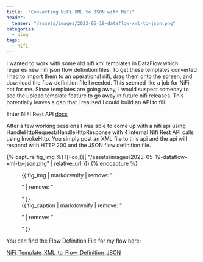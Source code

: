 ```yaml
---
title:  "Converting NiFi XML to JSON with NiFi"
header:
  teaser: "/assets/images/2023-05-19-dataflow-xml-to-json.png"
categories: 
  - blog
tags:
  - nifi
---
```


I wanted to work with some old nifi xml templates in DataFlow which requires new nifi json flow definition files.  To get these templates converted I had to import them to an operational nifi, drag them onto the screen, and download the flow definition file I needed.  This seemed like a job for NiFi, not for me.   Since templates are going away,  I would suspect someday to see the upload template feature to go away in future nifi releases.  This potentially leaves a gap that I realized I could build an API to fill.

Enter NIFI Rest API [docs](https://nifi.apache.org/docs/nifi-docs/rest-api/index.html)


After a few working sessions I was able to come up with a nifi api using HandleHttpRequest/HandleHttpResponse with 4 internal Nifi Rest API calls using InvokeHttp.   You simply post an XML file to this api and the api will respond with HTTP 200 and the JSON flow definition file.


{% capture fig_img %}
![Foo]({{ "/assets/images/2023-05-19-dataflow-xml-to-json.png" | relative_url }})
{% endcapture %}

<figure>
  {{ fig_img | markdownify | remove: "<p>" | remove: "</p>" }}
  <figcaption>{{ fig_caption | markdownify | remove: "<p>" | remove: "</p>" }}</figcaption>
</figure>


You can find the Flow Definition File for my flow here:

[NiFi_Template_XML_to_Flow_Definition_JSON](https://github.com/cldr-steven-matison/NiFi-Templates/blob/main/NiFi_Template_XML_to_Flow_Definition_JSON.json)

